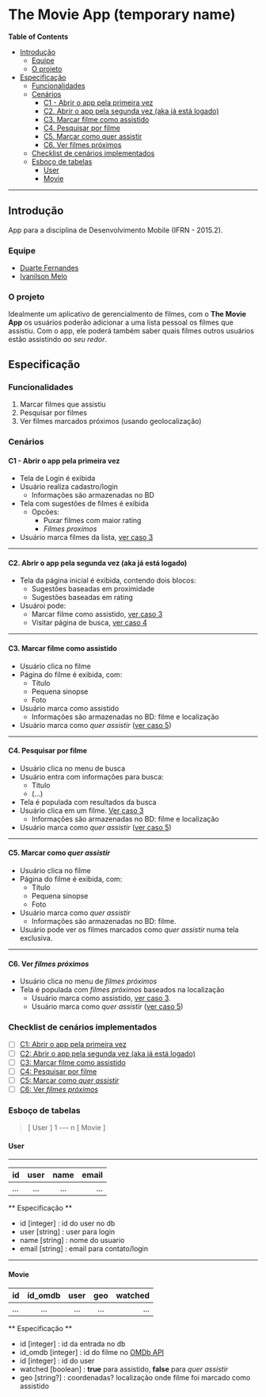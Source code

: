# The Movie App (temporary name)

**Table of Contents**

- [Introdução](#intro)
	- [Equipe](#equipe)
	- [O projeto](#projeto)
- [Especificação](#espec)
	- [Funcionalidades](#func)
	- [Cenários](#cen)
		- [C1 - Abrir o app pela primeira vez](#c1)
		- [C2. Abrir o app pela segunda vez (aka já está logado)](#c2)
		- [C3. Marcar filme como assistido](#c3)
		- [C4. Pesquisar por filme](#c4)
		- [C5. Marcar como quer assistir](#c5)
		- [C6. Ver filmes próximos](#c6)
	- [Checklist de cenários implementados](#checkcen)
	- [Esboço de tabelas](#esboc)
		- [User](#usertable)
		- [Movie](#movietable)

_____

## <a name="intro"></a>Introdução

App para a disciplina de Desenvolvimento Mobile (IFRN - 2015.2). 

### <a name="equipe"></a>Equipe

* [Duarte Fernandes](https://github.com/duartefq)
* [Ivanilson Melo](https://github.com/ivmjunior)

### <a name="projeto"></a>O projeto

Idealmente um aplicativo de gerencialmento de filmes, com o **The Movie App** os usuários poderão adicionar a uma lista pessoal os filmes que assistiu. Com o app, ele poderá também saber quais filmes outros usuários estão assistindo *ao seu redor*.

## <a name="espec"></a>Especificação

### <a name="func"></a>Funcionalidades

1. Marcar filmes que assistiu
2. Pesquisar por filmes
3. Ver filmes marcados próximos (usando geolocalização)

### <a name="cen"></a>Cenários

#### <a name="c1"></a>C1 - Abrir o app pela primeira vez

- Tela de Login é exibida
- Usuário realiza cadastro/login
	- Informações são armazenadas no BD
- Tela com sugestões de filmes é exibida
	- Opcões:
		- Puxar filmes com maior rating
		- *Filmes proximos*
- Usuário marca filmes da lista, [ver caso 3](#c3)

_____

#### <a name="c2"></a>C2. Abrir o app pela segunda vez (aka já está logado)

- Tela da página inicial é exibida, contendo dois blocos:
	- Sugestões baseadas em proximidade
	- Sugestões baseadas em rating
- Usuároi pode:
	- Marcar filme como assistido, [ver caso 3](#c3)
	- Visitar página de busca, [ver caso 4](#c4)

_____

#### <a name="c3"></a>C3. Marcar filme como assistido

- Usuário clica no filme
- Página do filme é exibida, com:
	- Título
	- Pequena sinopse
	- Foto
- Usuário marca como assistido
	- Informações são armazenadas no BD: filme e localização
- Usuário marca como *quer assistir* ([ver caso 5](#c5))

_____

#### <a name="c4"></a>C4. Pesquisar por filme

- Usuário clica no menu de busca
- Usuário entra com informações para busca:
	- Titulo
	- (...)
- Tela é populada com resultados da busca
- Usuário clica em um filme. [Ver caso 3](#c3)
	- Informações são armazenadas no BD: filme e localização
- Usuário marca como *quer assistir* ([ver caso 5](#c5))

_____

#### <a name="c5"></a>C5. Marcar como *quer assistir*

- Usuário clica no filme
- Página do filme é exibida, com:
	- Título
	- Pequena sinopse
	- Foto
- Usuário marca como *quer assistir*
	- Informações são armazenadas no BD: filme.
- Usuário pode ver os filmes marcados como *quer assistir* numa tela exclusiva.

_____

#### <a name="c6"></a>C6. Ver *filmes próximos*

- Usuário clica no menu de *filmes próximos*
- Tela é populada com *filmes próximos* baseados na localização
	- Usuário marca como assistido, [ver caso 3](#c3).
	- Usuário marca como *quer assistir* ([ver caso 5](#c5))

### <a name="checkcen"></a>Checklist de cenários implementados

- [ ] [C1: Abrir o app pela primeira vez](#c1)
- [ ] [C2: Abrir o app pela segunda vez (aka já está logado)](#c2)
- [ ] [C3: Marcar filme como assistido](#c3)
- [ ] [C4: Pesquisar por filme](#c4)
- [ ] [C5: Marcar como *quer assistir*](#c5)
- [ ] [C6: Ver *filmes próximos*](#c6)

### <a name="esboc"></a>Esboço de tabelas

> [ User ] 1 --- n [ Movie ]

#### <a name="usertable"></a>User
_____

| id 			| user			| name			| email			|
| ------------- |:-------------:| :------------:|--------------:|
| ... 			| ... 			| ... 			| ... 			|

** Especificação **

- id [integer] : id do user no db
- user [string] : user para login
- name [string] : nome do usuario
- email [string] : email para contato/login

_____

#### <a name="movietable"></a>Movie

| id 			| id_omdb		| user			| geo			| watched		|
| ------------- |:-------------:| :------------:|:-------------:|--------------:|
| ... 			| ... 			| ... 			| ... 			| ... 			|

** Especificação **

- id [integer] : id da entrada no db 
- id_omdb [integer] : id do filme no [OMDb API](http://www.omdbapi.com)
- id [integer] : id do user
- watched [boolean] : **true** para assistido, **false** para *quer assistir*
- geo [string?] : coordenadas? localização onde filme foi marcado como assistido

